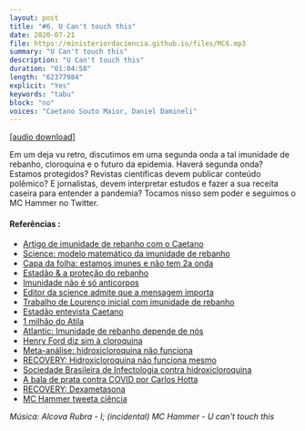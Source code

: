 ```yaml
---
layout: post
title: "#6. U Can't touch this"
date: 2020-07-21
file: https://ministeriordaciencia.github.io/files/MC6.mp3
summary: "U Can't touch this"
description: "U Can't touch this"
duration: "01:04:58"
length: "62377984"
explicit: "Yes"
keywords: "tabu"
block: "no"
voices: "Caetano Souto Maior, Daniel Damineli"
---
```



[[audio download]](https://ministeriodaciencia.github.io/files/MC6.mp3)




Em um deja vu retro, discutimos em uma segunda onda a tal imunidade de rebanho, cloroquina e o futuro da epidemia. Haverá segunda onda? Estamos protegidos? Revistas científicas devem publicar conteúdo polêmico? E jornalistas, devem interpretar estudos e fazer a sua receita caseira para entender a pandemia? Tocamos nisso sem poder e seguimos o MC Hammer no Twitter.

#### Referências :

- [Artigo de imunidade de rebanho com o Caetano](https://www.medrxiv.org/content/10.1101/2020.04.27.20081893v3)
- [Science: modelo matemático da imunidade de rebanho](https://science.sciencemag.org/content/early/2020/06/22/science.abc6810)
- [Capa da folha: estamos imunes e não tem 2a onda](https://www1.folha.uol.com.br/cotidiano/2020/07/curva-da-covid-sugere-imunidade-maior-e-segunda-onda-menos-provavel.shtml)
- [Estadão & a proteção do rebanho](https://saude.estadao.com.br/noticias/geral,a-imunidade-no-horizonte,70003360635)
- [Imunidade não é só anticorpos](https://g1.globo.com/ciencia-e-saude/noticia/2020/07/06/na-busca-de-imunidade-contra-a-covid-anticorpos-deixam-de-ser-foco-e-ciencia-mira-nas-celulas-t.ghtml)
- [Editor da science admite que a mensagem importa](https://blogs.sciencemag.org/editors-blog/2020/06/23/modeling-herd-immunity/)
- [Trabalho de Lourenço inicial com imunidade de rebanho](https://www.medrxiv.org/content/10.1101/2020.03.24.20042291v1)
- [Estadão entevista Caetano](https://saude.estadao.com.br/noticias/geral,estudos-sugerem-imunidade-mais-cedo-mas-apostar-nisso-e-perigoso,70003364296)
- [1 milhão do Atila](https://www.youtube.com/watch?v=zF2pXXJIAGM&feature=emb_logo)
- [Atlantic: Imunidade de rebanho depende de nós](https://www.theatlantic.com/health/archive/2020/07/herd-immunity-coronavirus/614035/)
- [Henry Ford diz sim à cloroquina](https://www.ijidonline.com/article/S1201-97122030534-8/fulltext)
- [Meta-análise: hidroxicloroquina não funciona](https://www.ncbi.nlm.nih.gov/pmc/articles/PMC7215156/)
- [RECOVERY: Hidroxicloroquina não funciona mesmo](https://www.medrxiv.org/content/10.1101/2020.07.15.20151852v1)
- [Sociedade Brasileira de Infectologia contra hidroxicloroquina](https://noticias.uol.com.br/saude/ultimas-noticias/redacao/2020/07/17/hidroxicloroquina-deve-ser-retirada-de-tratamento-do-coronavirus-avisa-sbi.htm)
- [A bala de prata contra COVID por Carlos Hotta](https://medium.com/@carloshotta/a-bala-de-prata-contra-o-coronav%C3%ADrus-cdcd2f871dae)
- [RECOVERY: Dexametasona](https://www.nejm.org/doi/full/10.1056/NEJMoa2021436)
- [MC Hammer tweeta ciência](https://twitter.com/katarinazimmer/status/1283471042825117701)


_Música: Alcova Rubra - I; (incidental) MC Hammer - U can't touch this_
